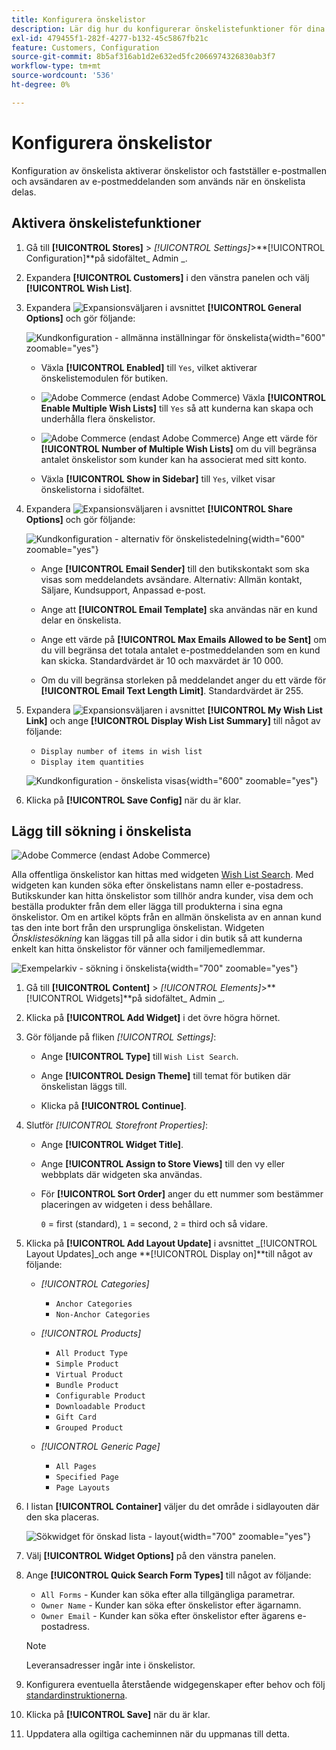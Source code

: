 ```yaml
---
title: Konfigurera önskelistor
description: Lär dig hur du konfigurerar önskelistefunktioner för dina butikskunder.
exl-id: 479455f1-282f-4277-b132-45c5867fb21c
feature: Customers, Configuration
source-git-commit: 8b5af316ab1d2e632ed5fc2066974326830ab3f7
workflow-type: tm+mt
source-wordcount: '536'
ht-degree: 0%

---
```


# Konfigurera önskelistor

Konfiguration av önskelista aktiverar önskelistor och fastställer e-postmallen och avsändaren av e-postmeddelanden som används när en önskelista delas.

## Aktivera önskelistefunktioner

1. Gå till **[!UICONTROL Stores]** > _[!UICONTROL Settings]_>**[!UICONTROL Configuration]**på sidofältet_ Admin _.

1. Expandera **[!UICONTROL Customers]** i den vänstra panelen och välj **[!UICONTROL Wish List]**.

1. Expandera ![Expansionsväljaren](../assets/icon-display-expand.png) i avsnittet **[!UICONTROL General Options]** och gör följande:

   ![Kundkonfiguration - allmänna inställningar för önskelista](../configuration-reference/customers/assets/wishlist-general-options.png){width="600" zoomable="yes"}

   - Växla **[!UICONTROL Enabled]** till `Yes`, vilket aktiverar önskelistemodulen för butiken.

   - ![Adobe Commerce](../assets/adobe-logo.svg) (endast Adobe Commerce) Växla **[!UICONTROL Enable Multiple Wish Lists]** till `Yes` så att kunderna kan skapa och underhålla flera önskelistor.

   - ![Adobe Commerce](../assets/adobe-logo.svg) (endast Adobe Commerce) Ange ett värde för **[!UICONTROL Number of Multiple Wish Lists]** om du vill begränsa antalet önskelistor som kunder kan ha associerat med sitt konto.

   - Växla **[!UICONTROL Show in Sidebar]** till `Yes`, vilket visar önskelistorna i sidofältet.

1. Expandera ![Expansionsväljaren](../assets/icon-display-expand.png) i avsnittet **[!UICONTROL Share Options]** och gör följande:

   ![Kundkonfiguration - alternativ för önskelistedelning](../configuration-reference/customers/assets/wishlist-share-options.png){width="600" zoomable="yes"}

   - Ange **[!UICONTROL Email Sender]** till den butikskontakt som ska visas som meddelandets avsändare. Alternativ: Allmän kontakt, Säljare, Kundsupport, Anpassad e-post.

   - Ange att **[!UICONTROL Email Template]** ska användas när en kund delar en önskelista.

   - Ange ett värde på **[!UICONTROL Max Emails Allowed to be Sent]** om du vill begränsa det totala antalet e-postmeddelanden som en kund kan skicka. Standardvärdet är 10 och maxvärdet är 10 000.

   - Om du vill begränsa storleken på meddelandet anger du ett värde för **[!UICONTROL Email Text Length Limit]**. Standardvärdet är 255.

1. Expandera ![Expansionsväljaren](../assets/icon-display-expand.png) i avsnittet **[!UICONTROL My Wish List Link]** och ange **[!UICONTROL Display Wish List Summary]** till något av följande:

   - `Display number of items in wish list`
   - `Display item quantities`

   ![Kundkonfiguration - önskelista visas](../configuration-reference/customers/assets/wishlist-my-wishlist-link.png){width="600" zoomable="yes"}

1. Klicka på **[!UICONTROL Save Config]** när du är klar.

## Lägg till sökning i önskelista

![Adobe Commerce](../assets/adobe-logo.svg) (endast Adobe Commerce)

Alla offentliga önskelistor kan hittas med widgeten [Wish List Search](../content-design/widgets.md). Med widgeten kan kunden söka efter önskelistans namn eller e-postadress. Butikskunder kan hitta önskelistor som tillhör andra kunder, visa dem och beställa produkter från dem eller lägga till produkterna i sina egna önskelistor. Om en artikel köpts från en allmän önskelista av en annan kund tas den inte bort från den ursprungliga önskelistan. Widgeten _Önsklistesökning_ kan läggas till på alla sidor i din butik så att kunderna enkelt kan hitta önskelistor för vänner och familjemedlemmar.

![Exempelarkiv - sökning i önskelista](./assets/storefront-wishlist-search.png){width="700" zoomable="yes"}

1. Gå till **[!UICONTROL Content]** > _[!UICONTROL Elements]_>**[!UICONTROL Widgets]**på sidofältet_ Admin _.

1. Klicka på **[!UICONTROL Add Widget]** i det övre högra hörnet.

1. Gör följande på fliken _[!UICONTROL Settings]_:

   - Ange **[!UICONTROL Type]** till `Wish List Search`.

   - Ange **[!UICONTROL Design Theme]** till temat för butiken där önskelistan läggs till.

   - Klicka på **[!UICONTROL Continue]**.

1. Slutför _[!UICONTROL Storefront Properties]_:

   - Ange **[!UICONTROL Widget Title]**.

   - Ange **[!UICONTROL Assign to Store Views]** till den vy eller webbplats där widgeten ska användas.

   - För **[!UICONTROL Sort Order]** anger du ett nummer som bestämmer placeringen av widgeten i dess behållare.

     `0` = first (standard), `1` = second, `2` = third och så vidare.

1. Klicka på **[!UICONTROL Add Layout Update]** i avsnittet _[!UICONTROL Layout Updates]_och ange **[!UICONTROL Display on]**till något av följande:

   - _[!UICONTROL Categories]_

      - `Anchor Categories`
      - `Non-Anchor Categories`

   - _[!UICONTROL Products]_

      - `All Product Type`
      - `Simple Product`
      - `Virtual Product`
      - `Bundle Product`
      - `Configurable Product`
      - `Downloadable Product`
      - `Gift Card`
      - `Grouped Product`

   - _[!UICONTROL Generic Page]_

      - `All Pages`
      - `Specified Page`
      - `Page Layouts`

1. I listan **[!UICONTROL Container]** väljer du det område i sidlayouten där den ska placeras.

   ![Sökwidget för önskad lista - layout](./assets/widget-wishlist-search-storefront.png){width="700" zoomable="yes"}

1. Välj **[!UICONTROL Widget Options]** på den vänstra panelen.

1. Ange **[!UICONTROL Quick Search Form Types]** till något av följande:

   - `All Forms` - Kunder kan söka efter alla tillgängliga parametrar.
   - `Owner Name` - Kunder kan söka efter önskelistor efter ägarnamn.
   - `Owner Email` - Kunder kan söka efter önskelistor efter ägarens e-postadress.

   >[!NOTE]
   >
   >Leveransadresser ingår inte i önskelistor.

1. Konfigurera eventuella återstående widgegenskaper efter behov och följ [standardinstruktionerna](../content-design/widget-create.md).

1. Klicka på **[!UICONTROL Save]** när du är klar.

1. Uppdatera alla ogiltiga cacheminnen när du uppmanas till detta.
